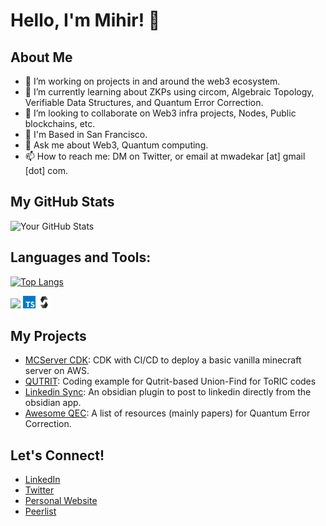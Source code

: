 # Hello, I'm Mihir! 👋

## About Me
- 🔭 I’m working on projects in and around the web3 ecosystem.
- 🌱 I’m currently learning about ZKPs using circom, Algebraic Topology, Verifiable Data Structures, and Quantum Error Correction.
- 👯 I’m looking to collaborate on Web3 infra projects, Nodes, Public blockchains, etc.
- 🌉 I'm Based in San Francisco.
- 💬 Ask me about Web3, Quantum computing.
- 📫 How to reach me: DM on Twitter, or email at mwadekar [at] gmail [dot] com.

## My GitHub Stats

![Your GitHub Stats](https://github-readme-stats.vercel.app/api?username=mw2000&show_icons=true&theme=radical)

## Languages and Tools:

[![Top Langs](http://github-readme-stats.vercel.app/api/top-langs/?username=mw2000&layout=compact)]([https://github.com/anuraghazra/github-readme-stats](https://github-readme-stats.vercel.app/api/top-langs/?username=mw2000&layout=compact))

<code><img height="20" src="https://avatars.githubusercontent.com/u/130611478?s=200&v=4"></code>
<code><img height="20" src="https://raw.githubusercontent.com/github/explore/main/topics/typescript/typescript.png"></code>
<code><img height="20" src="https://raw.githubusercontent.com/github/explore/main/topics/solidity/solidity.png"></code>
<!-- Add or remove images as per the tools and languages you use -->

## My Projects

<!-- Showcase your repositories with a description and a link. Example: -->

- [MCServer CDK](https://github.com/mw2000/mcserver-cdk): CDK with CI/CD to deploy a basic vanilla minecraft server on AWS.
- [QUTRIT](https://github.com/mw2000/QUTRIC): Coding example for Qutrit-based Union-Find for ToRIC codes
- [Linkedin Sync](https://github.com/mw2000/linkedin-sync): An obsidian plugin to post to linkedin directly from the obsidian app.
- [Awesome QEC](https://github.com/mw2000/Awesome-QEC): A list of resources (mainly papers) for Quantum Error Correction.

<!-- Add more projects as needed -->

## Let's Connect!

<!-- Replace with your actual data -->

- [LinkedIn](https://www.linkedin.com/in/mihir-wadekar/)
- [Twitter](https://twitter.com/mw2000)
- [Personal Website](https://mihirwadekar.com/)
- [Peerlist](https://peerlist.io/thatonenerdy)

<!-- Optional section -->

<!-- ## Blog Posts -->

<!-- BLOG-POST-LIST:START -->
<!-- BLOG-POST-LIST:END -->

<!-- You can include a section that automatically updates with your latest blog posts -->

